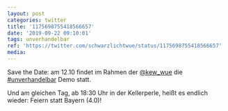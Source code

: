 ```yaml
---
layout: post
categories: twitter
title: '1175698755418566657'
date: '2019-09-22 09:10:01'
tags: unverhandelbar
ref: 'https://twitter.com/schwarzlichtwue/status/1175698755418566657'
media:
---
```

Save the Date: am 12.10 findet im Rahmen der [@kew_wue](https://twitter.com/kew_wue) die [#unverhandelbar](/t/unverhandelbar) Demo statt. 


Und am gleichen Tag, ab 18:30 Uhr in der Kellerperle, heißt es endlich wieder: Feiern statt Bayern (4.0)! 

